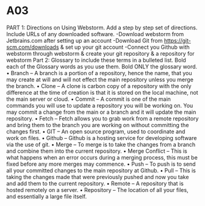 # A03
PART 1: Directions on Using Webstorm.
Add a step by step set of directions. Include URLs of any downloaded software. 
 -Download webstorm from Jetbrains.com after setting up an account
 -Download Git from https://git-scm.com/downloads & set up your git account
 -Connect you Github with webstorm through webstorm & create your git repository & a repository for webstorm
Part 2: Glossary to include these terms in a bulleted list.
Bold each of the Glossary words as you use them.  Bold ONLY the glossary word.
•	Branch – A branch is a portion of a repository, hence the name, that you may create at will and will not effect the main repository unless you merge the branch.
•	Clone – A clone is carbon copy of a repository with the only difference at the time of creation is that it is stored on the local machine, not the main server or cloud.
•	Commit – A commit is one of the main commands you will use to update a repository you will be working on. You may commit a change from the main or a branch and it will update the main repository.
•	Fetch – Fetch allows you to grab work from a remote repository and bring them to the branch you are working on without committing the changes first.
•	GIT – An open source program, used to coordinate and work on files.
•	Github – Github is a hosting service for developing software via the use of git.
•	Merge – To merge is to take the changes from a branch and combine them into the current repository.
•	Merge Conflict – This is what happens when an error occurs during a merging process, this must be fixed before any more merges may commence.
•	Push – To push is to send all your committed changes to the main repository at Github.
•	Pull – This is taking the changes made that were previously pushed and now you take and add them to the current repository.
•	Remote – A repository that is hosted remotely on a server.
•	Repository – The location of all your files, and essentially a large file itself.

